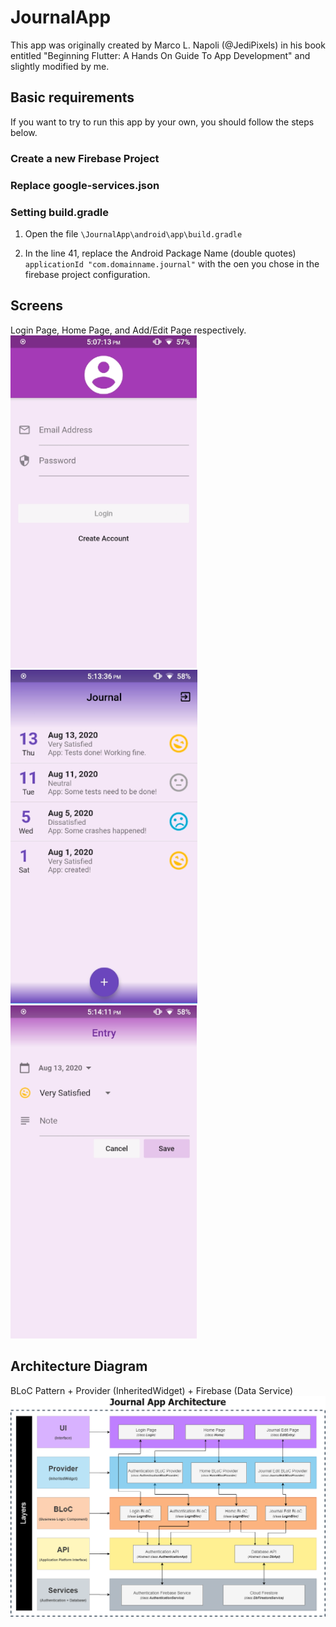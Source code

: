# JournalApp
This app was originally created by Marco L. Napoli (@JediPixels) in his book entitled "Beginning Flutter: A Hands On Guide To App Development" and slightly modified by me.



## Basic requirements
If you want to try to run this app by your own, you should follow the steps below.

### Create a new Firebase Project


### Replace google-services.json


### Setting build.gradle

1) Open the file `\JournalApp\android\app\build.gradle`

2) In the line 41, replace the Android Package Name (double quotes)  `applicationId "com.domainname.journal"` with the oen you chose in the firebase project configuration.

## Screens
Login Page, Home Page, and Add/Edit Page respectively.
![LoginPage][]      
![HomePage][]
![AddEditEntryPage][]
## Architecture Diagram
BLoC Pattern + Provider (InheritedWidget) + Firebase (Data Service)
![Journal][]



## 

[LoginPage]: https://github.com/Yvson/JournalApp/blob/master/ArchitectureScreens/LoginPage.png
[HomePage]: https://github.com/Yvson/JournalApp/blob/master/ArchitectureScreens/HomePage.png
[AddEditEntryPage]: https://github.com/Yvson/JournalApp/blob/master/ArchitectureScreens/AddEditEntryPage.png
[Journal]: https://github.com/Yvson/JournalApp/blob/master/ArchitectureScreens/Journal.png
